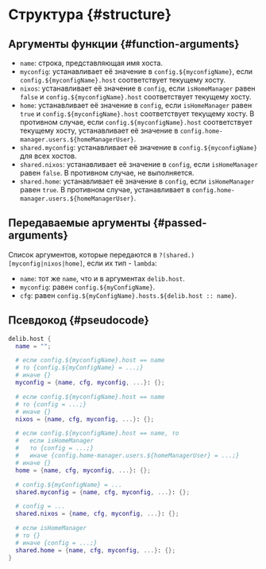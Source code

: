 # Структура {#structure}

## Аргументы функции {#function-arguments}
- `name`: строка, представляющая имя хоста.
- `myconfig`: устанавливает её значение в `config.${myconfigName}`, если `config.${myconfigName}.host` соответствует текущему хосту.
- `nixos`: устанавливает её значение в `config`, если `isHomeManager` равен `false` и `config.${myconfigName}.host` соответствует текущему хосту.
- `home`: устанавливает её значение в `config`, если `isHomeManager` равен `true` и `config.${myconfigName}.host` соответствует текущему хосту. В противном случае, если `config.${myconfigName}.host` соответствует текущему хосту, устанавливает её значение в `config.home-manager.users.${homeManagerUser}`.
- `shared.myconfig`: устанавливает её значение в `config.${myconfigName}` для всех хостов.
- `shared.nixos`: устанавливает её значение в `config`, если `isHomeManager` равен `false`. В противном случае, не выполняется.
- `shared.home`: устанавливает её значение в `config`, если `isHomeManager` равен `true`. В противном случае, устанавливает в `config.home-manager.users.${homeManagerUser}`.

## Передаваемые аргументы {#passed-arguments}
Список аргументов, которые передаются в `?(shared.)[myconfig|nixos|home]`, если их тип - `lambda`:

- `name`: тот же `name`, что и в аргументах `delib.host`.
- `myconfig`: равен `config.${myConfigName}`.
- `cfg`: равен `config.${myConfigName}.hosts.${delib.host :: name}`.

## Псевдокод {#pseudocode}
```nix
delib.host {
  name = "";

  # если config.${myconfigName}.host == name
  # то {config.${myConfigName} = ...;}
  # иначе {}
  myconfig = {name, cfg, myconfig, ...}: {};

  # если config.${myconfigName}.host == name
  # то {config = ...;}
  # иначе {}
  nixos = {name, cfg, myconfig, ...}: {};

  # если config.${myconfigName}.host == name, то
  #   если isHomeManager
  #   то {config = ...;}
  #   иначе {config.home-manager.users.${homeManagerUser} = ...;}
  # иначе {}
  home = {name, cfg, myconfig, ...}: {};

  # config.${myConfigName} = ...
  shared.myconfig = {name, cfg, myconfig, ...}: {};

  # config = ...
  shared.nixos = {name, cfg, myconfig, ...}: {};

  # если isHomeManager
  # то {}
  # иначе {config = ...;}
  shared.home = {name, cfg, myconfig, ...}: {};
}
```
